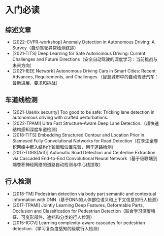 # 入门必读

## 综述文章
- [2022-CVPR-workshop] Anomaly Detection in Autonomous Driving: A Survey（自动驾驶异常检测综述）
- [2021-TITS] Deep Learning for Safe Autonomous Driving: Current Challenges and Future Directions（安全自动驾驶的深度学习：当前挑战与未来方向）
- [2021-IEEE Network] Autonomous Driving Cars in Smart Cities: Recent Advances, Requirements, and Challenges.（智慧城市中的自动驾驶汽车：最新进展、要求和挑战）

## 车道线检测
- [2021-Usenix security] Too good to be safe: Tricking lane detection in autonomous driving with crafted perturbations.
- [2022-TPAMI] Ultra Fast Structure-Aware Deep Lane Detection.（超快速结构感知深度车道检测）
- [2018-TITS] Embedding Structured Contour and Location Prior in Siamesed Fully Convolutional Networks for Road Detection（在孪生全卷积网络中嵌入结构化轮廓和位置先验，用于道路检测）
- [2017-TGRS(An1)] Automatic Road Detection and Centerline Extraction via Cascaded End-to-End Convolutional Neural Network（基于级联端到端卷积神经网络的道路自动检测与中心线提取）


## 行人检测
- [2018-TM] Pedestrian detection via body part semantic and contextual information with DNN（基于DNN的人体部位语义和上下文信息的行人检测）
- [2017-TPAMI] Jointly Learning Deep Features, Deformable Parts, Occlusion and Classification for Pedestrian Detection（联合学习深度特征、可变形部件、遮挡和分类的行人检测）
- [2015-ICCV] Learning complexity-aware cascades for pedestrian detection.（学习复杂度感知的级联行人检测）